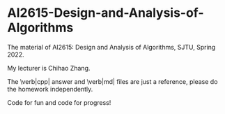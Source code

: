 # AI2615-Design-and-Analysis-of-Algorithms

The material of AI2615: Design and Analysis of Algorithms, SJTU, Spring 2022.

My lecturer is Chihao Zhang.

The \verb|cpp| answer and \verb|md| files are just a reference, please do the homework independently.

Code for fun and code for progress!
